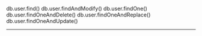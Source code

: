 db.user.find()
db.user.findAndModify()
db.user.findOne()
db.user.findOneAndDelete()
db.user.findOneAndReplace()
db.user.findOneAndUpdate()

---

